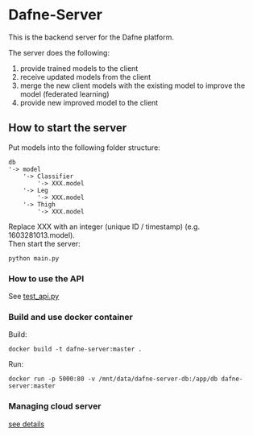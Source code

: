 # Dafne-Server

This is the backend server for the Dafne platform.

The server does the following:
1. provide trained models to the client
2. receive updated models from the client
3. merge the new client models with the existing model to improve the model (federated learning)
4. provide new improved model to the client

## How to start the server
Put models into the following folder structure:
```
db
'-> model
    '-> Classifier
        '-> XXX.model
    '-> Leg
        '-> XXX.model
    '-> Thigh
        '-> XXX.model
```
Replace XXX with an integer (unique ID / timestamp) (e.g. 1603281013.model).  
Then start the server:  
```
python main.py
```


### How to use the API
See [test_api.py](test_api.py)


### Build and use docker container
Build:
```
docker build -t dafne-server:master .
```

Run:
``` 
docker run -p 5000:80 -v /mnt/data/dafne-server-db:/app/db dafne-server:master
``` 


### Managing cloud server

[see details](server_setup.md)

